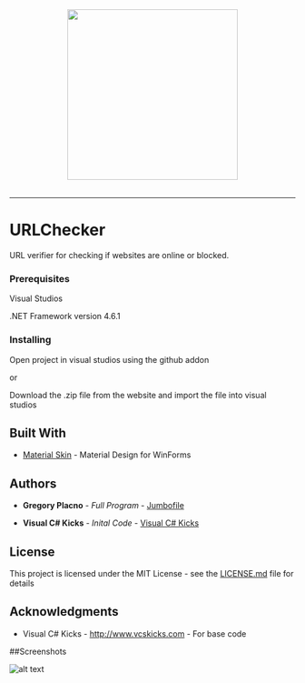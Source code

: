 <div align="center">
  <img width="300" height="300" src="https://i.imgur.com/UlikdQb.png"><br><br>
</div>

-----------------

# URLChecker

URL verifier for checking if websites are online or blocked.

### Prerequisites

Visual Studios

.NET Framework version 4.6.1

### Installing

Open project in visual studios using the github addon 

or

Download the .zip file from the website and import the file into visual studios

## Built With

* [Material Skin](https://github.com/IgnaceMaes/MaterialSkin) - Material Design for WinForms

## Authors

* **Gregory Placno** - *Full Program* - [Jumbofile](https://github.com/Jumbofile)

* **Visual C# Kicks** - *Inital Code* - [Visual C# Kicks](http://www.vcskicks.com)

## License

This project is licensed under the MIT License - see the [LICENSE.md](LICENSE.md) file for details

## Acknowledgments

* Visual C# Kicks - http://www.vcskicks.com - For base code

##Screenshots

![alt text](https://i.imgur.com/uvYZd92.png)
